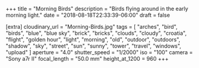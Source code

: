 +++
title = "Morning Birds"
description = "Birds flying around in the early morning light."
date = "2018-08-18T22:33:39-06:00"
draft = false

[extra]
cloudinary_url = "Morning-Birds.jpg"
tags = [
  "arches",
  "bird",
  "birds",
  "blue",
  "blue sky",
  "brick",
  "bricks",
  "clouds",
  "cloudy",
  "croatia",
  "flight",
  "golden hour",
  "light",
  "morning",
  "old",
  "outdoor",
  "outdoors",
  "shadow",
  "sky",
  "street",
  "sun",
  "sunny",
  "tower",
  "travel",
  "windows",
  "upload"
]
aperture = "4.0"
shutter_speed = "1/2000"
iso = "100"
camera = "Sony a7r II"
focal_length = "50.0 mm"
height_at_1200 = 960
+++
